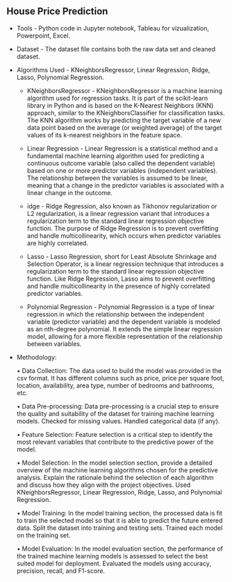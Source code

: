 ## House Price Prediction

+ Tools - Python code in Jupyter notebook, Tableau for vizualization, Powerpoint, Excel.

+ Dataset - The dataset file contains both the raw data set and cleaned dataset.

+ Algorithms Used - KNeighborsRegressor, Linear Regression, Ridge, Lasso, Polynomial Regression.

  + KNeighborsRegressor - KNeighborsRegressor is a machine learning algorithm used for regression tasks. It is part of the scikit-learn library in Python and is based on the K-Nearest Neighbors (KNN) approach, similar to the KNeighborsClassifier for classification tasks. The KNN algorithm works by predicting the target variable of a new data point based on the average (or weighted average) of the target values of its k-nearest neighbors in the feature space.

  + Linear Regression - Linear Regression is a statistical method and a fundamental machine learning algorithm used for predicting a continuous outcome variable (also called the dependent variable) based on one or more predictor variables (independent variables). The relationship between the variables is assumed to be linear, meaning that a change in the predictor variables is associated with a linear change in the outcome.

  + idge - Ridge Regression, also known as Tikhonov regularization or L2 regularization, is a linear regression variant that introduces a regularization term to the standard linear regression objective function. The purpose of Ridge Regression is to prevent overfitting and handle multicollinearity, which occurs when predictor variables are highly correlated.

  + Lasso - Lasso Regression, short for Least Absolute Shrinkage and Selection Operator, is a linear regression technique that introduces a regularization term to the standard linear regression objective function. Like Ridge Regression, Lasso aims to prevent overfitting and handle multicollinearity in the presence of highly correlated predictor variables.

  + Polynomial Regression - Polynomial Regression is a type of linear regression in which the relationship between the independent variable (predictor variable) and the dependent variable is modeled as an nth-degree polynomial. It extends the simple linear regression model, allowing for a more flexible representation of the relationship between variables.
 
+ Methodology:
  
  •	Data Collection: The data used to build the model was provided in the csv format. It has different columns such as price, price per square foot, location, availability, area type, 
    number of bedrooms and bathrooms, etc.

  •	Data Pre-processing: Data pre-processing is a crucial step to ensure the quality and suitability of the dataset for training machine learning models. Checked for missing values.         Handled categorical data (if any).

  •	Feature Selection: Feature selection is a critical step to identify the most relevant variables that contribute to the predictive power of the model.

  •	Model Selection: In the model selection section, provide a detailed overview of the machine learning algorithms chosen for the predictive analysis. Explain the rationale behind the      selection of each algorithm and discuss how they align with the project objectives.  Used KNeighborsRegressor, Linear Regression, Ridge, Lasso, and Polynomial Regression.
  
  •	Model Training: In the model training section, the processed data is fit to train the selected model so that it is able to predict the future entered data. Split the dataset into        training and testing sets. Trained each model on the training set.

  •	Model Evaluation: In the model evaluation section, the performance of the trained machine learning models is assessed to select the best suited model for deployment. Evaluated the       models using accuracy, precision, recall, and F1-score.



